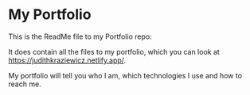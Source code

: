 # My Portfolio

This is the ReadMe file to my Portfolio repo:

It does contain all the files to my portfolio, which you can look at https://judithkraziewicz.netlify.app/.

My portfolio will tell you who I am, which technologies I use and how to reach me.

<!---
ReadMe for my portfolio repo
--->
